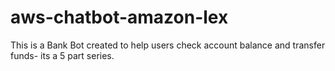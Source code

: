 # aws-chatbot-amazon-lex
This is a Bank Bot created to help users check account balance and transfer funds- its a 5 part series.
